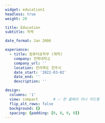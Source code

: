 ```yaml
---
widget: education1
headless: true
weight: 20

title: Education
subtitle: 학력

date_format: Jan 2006

experience:
  - title: 컴퓨터공학부 (재학)
    company: 전북대학교
    company_url: ''
    location: 전라북도 전주시
    date_start: '2022-03-02'
    date_end: ''
    description: ''

design:
  columns: '1'
  view: compact       # ✅ 한 줄짜리 미니 카드형
  flip_alt_rows: false
  background: {}
  spacing: {padding: [0, 0, 0, 0]}
---
```

